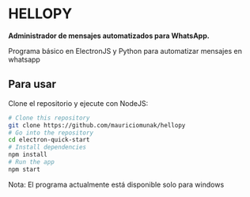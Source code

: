 # HELLOPY

**Administrador de mensajes automatizados para WhatsApp.**

Programa básico en ElectronJS y Python para automatizar mensajes en whatsapp

## Para usar

Clone el repositorio y ejecute con NodeJS:

```bash
# Clone this repository
git clone https://github.com/mauriciomunak/hellopy
# Go into the repository
cd electron-quick-start
# Install dependencies
npm install
# Run the app
npm start
```

Nota: El programa actualmente está disponible solo para windows